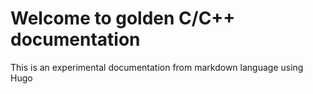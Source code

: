 # Welcome to golden C/C++ documentation

This is an experimental documentation from markdown language using Hugo
